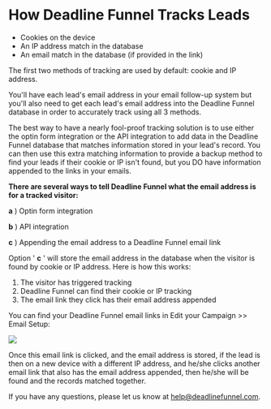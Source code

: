 # How Deadline Funnel Tracks Leads

* Cookies on the device
* An IP address match in the database
* An email match in the database \(if provided in the link\)

The first two methods of tracking are used by default: cookie and IP address.

You'll have each lead's email address in your email follow-up system but you'll also need to get each lead's email address into the Deadline Funnel database in order to accurately track using all 3 methods.

The best way to have a nearly fool-proof tracking solution is to use either the optin form integration or the API integration to add data in the Deadline Funnel database that matches information stored in your lead's record. You can then use this extra matching information to provide a backup method to find your leads if their cookie or IP isn't found, but you DO have information appended to the links in your emails.

**There are several ways to tell Deadline Funnel what the email address is for a tracked visitor:**

**a** \) Optin form integration

**b** \) API integration

**c** \) Appending the email address to a Deadline Funnel email link

Option ' **c** ' will store the email address in the database when the visitor is found by cookie or IP address. Here is how this works:

1. The visitor has triggered tracking
2. Deadline Funnel can find their cookie or IP tracking
3. The email link they click has their email address appended

You can find your Deadline Funnel email links in Edit your Campaign &gt;&gt; Email Setup:

![](https://d33v4339jhl8k0.cloudfront.net/docs/assets/53974d6ce4b0c76107b109d1/images/5a8365522c7d3a4a4199170d/file-v74p6HYgfH.png)

Once this email link is clicked, and the email address is stored, if the lead is then on a new device with a different IP address, and he/she clicks another email link that also has the email address appended, then he/she will be found and the records matched together.

If you have any questions, please let us know at [help@deadlinefunnel.com](mailto:mailto:help@deadlinefunnel.com).

